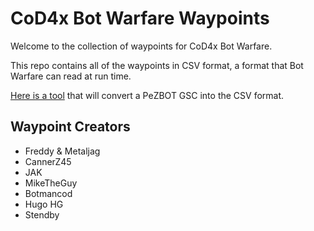 # CoD4x Bot Warfare Waypoints

Welcome to the collection of waypoints for CoD4x Bot Warfare.

This repo contains all of the waypoints in CSV format, a format that Bot Warfare can read at run time.


[Here is a tool](https://github.com/ineedbots/bw_node_tools/blob/master/src/gscwptocsv.js) that will convert a PeZBOT GSC into the CSV format.



## Waypoint Creators

- Freddy & Metaljag
- CannerZ45
- JAK
- MikeTheGuy
- Botmancod
- Hugo HG
- Stendby


